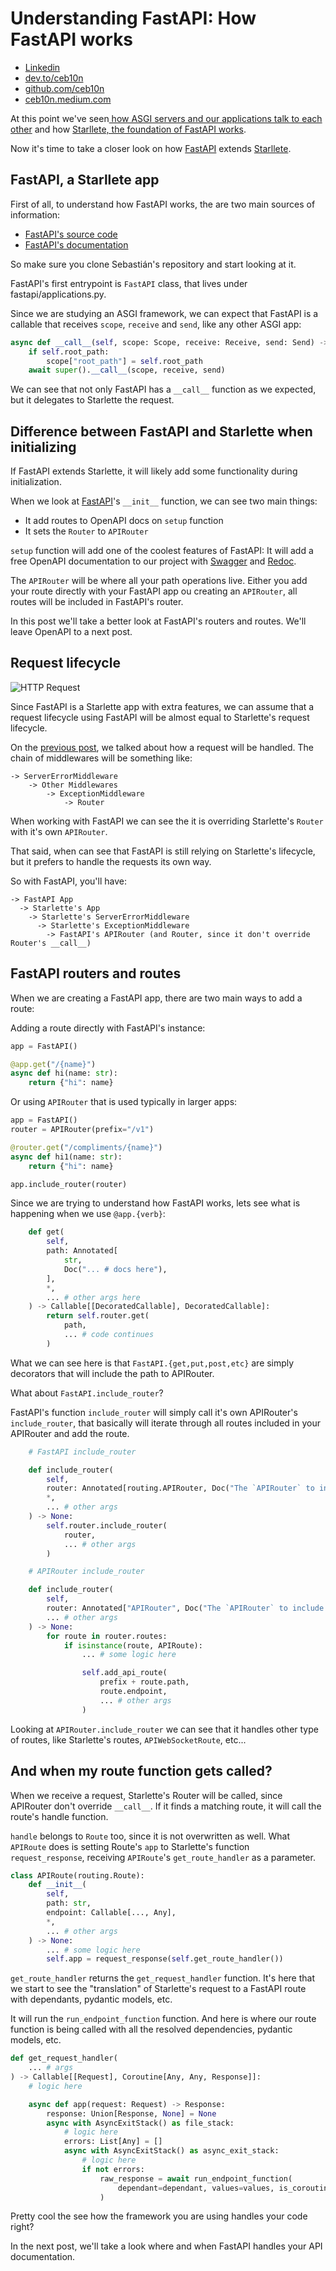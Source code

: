 # Understanding FastAPI: How FastAPI works

* [Linkedin](https://www.linkedin.com/pulse/understanding-fastapi-how-works-rafael-de-oliveira-marques-hdtwf)
* [dev.to/ceb10n](https://dev.to/ceb10n/understanding-fastapi-how-fastapi-works-37od)
* [github.com/ceb10n](https://github.com/ceb10n/blog-posts/tree/master/understanding-fastapi-how-fastapi-works)
* [ceb10n.medium.com](https://ceb10n.medium.com/understanding-fastapi-how-fastapi-works-6df7a793fefb)

At this point we've seen[ how ASGI servers and our applications talk to each other](https://dev.to/ceb10n/understanding-fastapi-the-basics-246j) and how [Starllete, the foundation of FastAPI works](https://dev.to/ceb10n/understanding-fastapi-how-starlette-works-43i1).

Now it's time to take a closer look on how [FastAPI](https://fastapi.tiangolo.com/) extends [Starllete](https://www.starlette.io/).

## FastAPI, a Starllete app

First of all, to understand how FastAPI works, the are two main sources of information:

* [FastAPI's source code](https://github.com/tiangolo/fastapi)
* [FastAPI's documentation](https://fastapi.tiangolo.com/)

So make sure you clone Sebastián's repository and start looking at it.

FastAPI's first entrypoint is `FastAPI` class, that lives under fastapi/applications.py.

Since we are studying an ASGI framework, we can expect that FastAPI is a callable that receives `scope`, `receive` and `send`, like any other ASGI app:

```python
async def __call__(self, scope: Scope, receive: Receive, send: Send) -> None:
    if self.root_path:
        scope["root_path"] = self.root_path
    await super().__call__(scope, receive, send)
```

We can see that not only FastAPI has a `__call__` function as we expected, but it delegates to Starlette the request.

## Difference between FastAPI and Starlette when initializing

If FastAPI extends Starlette, it will likely add some functionality during initialization.

When we look at [FastAPI](https://fastapi.tiangolo.com/reference/fastapi/#fastapi.FastAPI)'s `__init__` function, we can see two main things:

* It add routes to OpenAPI docs on `setup` function
* It sets the `Router` to `APIRouter`

`setup` function will add one of the coolest features of FastAPI: It will add a free OpenAPI documentation to our project with [Swagger](https://swagger.io/) and [Redoc](https://redocly.com/redoc).

The `APIRouter` will be where all your path operations live. Either you add your route directly with your FastAPI app ou creating an `APIRouter`, all routes will be included in FastAPI's router.

In this post we'll take a better look at FastAPI's routers and routes. We'll leave OpenAPI to a next post.

## Request lifecycle


![HTTP Request](https://dev-to-uploads.s3.amazonaws.com/uploads/articles/z83vfznqlsqs9jg0m3jn.png)

Since FastAPI is a Starlette app with extra features, we can assume that a request lifecycle using FastAPI will be almost equal to Starlette's request lifecycle.

On the [previous post](https://dev.to/ceb10n/understanding-fastapi-how-starlette-works-43i1), we talked about how a request will be handled. The chain of middlewares will be something like:

```
-> ServerErrorMiddleware
    -> Other Middlewares
        -> ExceptionMiddleware
            -> Router
```

When working with FastAPI we can see the it is overriding Starlette's `Router` with it's own `APIRouter`.

That said, when can see that FastAPI is still relying on Starlette's lifecycle, but it prefers to handle the requests its own way.

So with FastAPI, you'll have:

```
-> FastAPI App
  -> Starlette's App
    -> Starlette's ServerErrorMiddleware
      -> Starlette's ExceptionMiddleware
        -> FastAPI's APIRouter (and Router, since it don't override Router's __call__)
```

## FastAPI routers and routes

When we are creating a FastAPI app, there are two main ways to add a route:

Adding a route directly with FastAPI's instance:

```python
app = FastAPI()

@app.get("/{name}")
async def hi(name: str):
    return {"hi": name}
```

Or using `APIRouter` that is used typically in larger apps:

```python
app = FastAPI()
router = APIRouter(prefix="/v1")

@router.get("/compliments/{name}")
async def hi1(name: str):
    return {"hi": name}

app.include_router(router)
```

Since we are trying to understand how FastAPI works, lets see what is happening when we use `@app.{verb}`:

```python
    def get(
        self,
        path: Annotated[
            str,
            Doc("... # docs here"),
        ],
        *,
        ... # other args here
    ) -> Callable[[DecoratedCallable], DecoratedCallable]:
        return self.router.get(
            path,
            ... # code continues
        )
```

What we can see here is that `FastAPI.{get,put,post,etc}` are simply decorators that will include the path to APIRouter.

What about `FastAPI.include_router`?

FastAPI's function `include_router` will simply call it's own APIRouter's `include_router`, that basically will iterate through all routes included in your APIRouter and add the route.

```python
    # FastAPI include_router

    def include_router(
        self,
        router: Annotated[routing.APIRouter, Doc("The `APIRouter` to include.")],
        *,
        ... # other args
    ) -> None:
        self.router.include_router(
            router,
            ... # other args
        )

    # APIRouter include_router

    def include_router(
        self,
        router: Annotated["APIRouter", Doc("The `APIRouter` to include.")],
        ... # other args
    ) -> None:
        for route in router.routes:
            if isinstance(route, APIRoute):
                ... # some logic here

                self.add_api_route(
                    prefix + route.path,
                    route.endpoint,
                    ... # other args
                )
```

Looking at `APIRouter.include_router` we can see that it handles other type of routes, like Starlette's routes, `APIWebSocketRoute`, etc...

## And when my route function gets called?

When we receive a request, Starlette's Router will be called, since APIRouter don't override `__call__`. If it finds a matching route, it will call the route's handle function.

`handle` belongs to `Route` too, since it is not overwritten as well. What `APIRoute` does is setting Route's `app` to Starlette's function `request_response`, receiving `APIRoute`'s `get_route_handler` as a parameter.

```python
class APIRoute(routing.Route):
    def __init__(
        self,
        path: str,
        endpoint: Callable[..., Any],
        *,
        ... # other args
    ) -> None:
        ... # some logic here
        self.app = request_response(self.get_route_handler())
```

`get_route_handler` returns the `get_request_handler` function. It's here that we start to see the "translation" of Starlette's request to a FastAPI route with dependants, pydantic models, etc.

It will run the `run_endpoint_function` function. And here is where our route function is being called with all the resolved dependencies, pydantic models, etc.

```python
def get_request_handler(
    ... # args
) -> Callable[[Request], Coroutine[Any, Any, Response]]:
    # logic here

    async def app(request: Request) -> Response:
        response: Union[Response, None] = None
        async with AsyncExitStack() as file_stack:
            # logic here
            errors: List[Any] = []
            async with AsyncExitStack() as async_exit_stack:
                # logic here
                if not errors:
                    raw_response = await run_endpoint_function(
                        dependant=dependant, values=values, is_coroutine=is_coroutine
                    )
```

Pretty cool the see how the framework you are using handles your code right?

In the next post, we'll take a look where and when FastAPI handles your API documentation.
